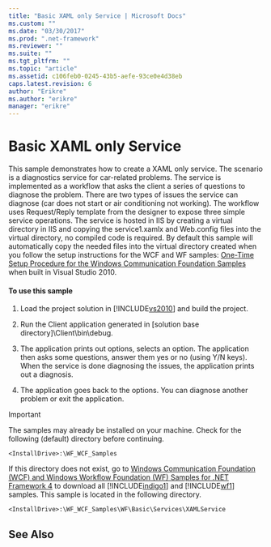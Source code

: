 ```yaml
---
title: "Basic XAML only Service | Microsoft Docs"
ms.custom: ""
ms.date: "03/30/2017"
ms.prod: ".net-framework"
ms.reviewer: ""
ms.suite: ""
ms.tgt_pltfrm: ""
ms.topic: "article"
ms.assetid: c106feb0-0245-43b5-aefe-93ce0e4d38eb
caps.latest.revision: 6
author: "Erikre"
ms.author: "erikre"
manager: "erikre"
---
```

# Basic XAML only Service
This sample demonstrates how to create a XAML only service. The scenario is a diagnostics service for car-related problems. The service is implemented as a workflow that asks the client a series of questions to diagnose the problem. There are two types of issues the service can diagnose (car does not start or air conditioning not working). The workflow uses Request/Reply template from the designer to expose three simple service operations. The service is hosted in IIS by creating a virtual directory in IIS and copying the service1.xamlx and Web.config files into the virtual directory, no compiled code is required. By default this sample will automatically copy the needed files into the virtual directory created when you follow the setup instructions for the WCF and WF samples: [One-Time Setup Procedure for the Windows Communication Foundation Samples](../../../../docs/framework/wcf/samples/one-time-setup-procedure-for-the-wcf-samples.md) when built in Visual Studio 2010.  
  
#### To use this sample  
  
1.  Load the project solution in [!INCLUDE[vs2010](../../../../includes/vs2010-md.md)] and build the project.  
  
2.  Run the Client application generated in [solution base directory]\Client\bin\debug.  
  
3.  The application prints out options, selects an option. The application then asks some questions, answer them yes or no (using Y/N keys). When the service is done diagnosing the issues, the application prints out a diagnosis.  
  
4.  The application goes back to the options. You can diagnose another problem or exit the application.  
  
> [!IMPORTANT]
>  The samples may already be installed on your machine. Check for the following (default) directory before continuing.  
>   
>  `<InstallDrive>:\WF_WCF_Samples`  
>   
>  If this directory does not exist, go to [Windows Communication Foundation (WCF) and Windows Workflow Foundation (WF) Samples for .NET Framework 4](http://go.microsoft.com/fwlink/?LinkId=150780) to download all [!INCLUDE[indigo1](../../../../includes/indigo1-md.md)] and [!INCLUDE[wf1](../../../../includes/wf1-md.md)] samples. This sample is located in the following directory.  
>   
>  `<InstallDrive>:\WF_WCF_Samples\WF\Basic\Services\XAMLService`  
  
## See Also